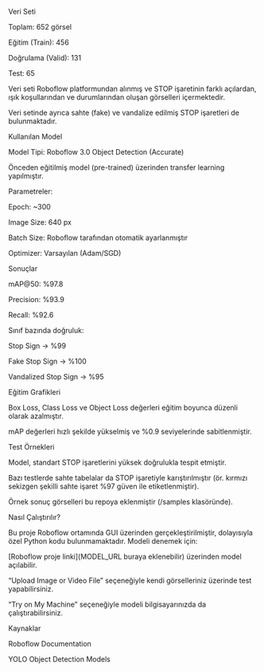 Veri Seti

Toplam: 652 görsel

Eğitim (Train): 456

Doğrulama (Valid): 131

Test: 65

Veri seti Roboflow platformundan alınmış ve STOP işaretinin farklı açılardan, ışık koşullarından ve durumlarından oluşan görselleri içermektedir.

Veri setinde ayrıca sahte (fake) ve vandalize edilmiş STOP işaretleri de bulunmaktadır.

Kullanılan Model

Model Tipi: Roboflow 3.0 Object Detection (Accurate)

Önceden eğitilmiş model (pre-trained) üzerinden transfer learning yapılmıştır.

Parametreler:

Epoch: ~300

Image Size: 640 px

Batch Size: Roboflow tarafından otomatik ayarlanmıştır

Optimizer: Varsayılan (Adam/SGD)

 Sonuçlar

mAP@50: %97.8

Precision: %93.9

Recall: %92.6

Sınıf bazında doğruluk:

Stop Sign → %99

Fake Stop Sign → %100

Vandalized Stop Sign → %95

Eğitim Grafikleri

Box Loss, Class Loss ve Object Loss değerleri eğitim boyunca düzenli olarak azalmıştır.

mAP değerleri hızlı şekilde yükselmiş ve %0.9 seviyelerinde sabitlenmiştir.

Test Örnekleri

Model, standart STOP işaretlerini yüksek doğrulukla tespit etmiştir.

Bazı testlerde sahte tabelalar da STOP işaretiyle karıştırılmıştır (ör. kırmızı sekizgen şekilli sahte işaret %97 güven ile etiketlenmiştir).

Örnek sonuç görselleri bu repoya eklenmiştir (/samples klasöründe).

Nasıl Çalıştırılır?

Bu proje Roboflow ortamında GUI üzerinden gerçekleştirilmiştir, dolayısıyla özel Python kodu bulunmamaktadır.
Modeli denemek için:

[Roboflow proje linki](MODEL_URL buraya eklenebilir) üzerinden model açılabilir.

“Upload Image or Video File” seçeneğiyle kendi görselleriniz üzerinde test yapabilirsiniz.

“Try on My Machine” seçeneğiyle modeli bilgisayarınızda da çalıştırabilirsiniz.

 Kaynaklar

Roboflow Documentation

YOLO Object Detection Models